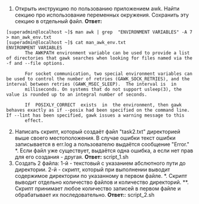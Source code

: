 1. Открыть инструкцию по пользованию приложением awk. Найти секцию про использование переменных окружения. Сохранить эту секцию в отдельный файл.
**Ответ:**
```
[superadmin@localhost ~]$ man awk | grep  "ENVIRONMENT VARIABLES" -A 7 > man_awk_env.txt
[superadmin@localhost ~]$ cat man_awk_env.txt 
ENVIRONMENT VARIABLES
       The AWKPATH environment variable can be used to provide a list of directories that gawk searches when looking for files named via the -f and --file options.

       For socket communication, two special environment variables can be used to control the number of retries (GAWK_SOCK_RETRIES), and the interval between retries (GAWK_MSEC_SLEEP).  The interval is  in
       milliseconds. On systems that do not support usleep(3), the value is rounded up to an integral number of seconds.

       If  POSIXLY_CORRECT  exists  in  the environment, then gawk behaves exactly as if --posix had been specified on the command line.  If --lint has been specified, gawk issues a warning message to this
       effect.
```
2. Написать скрипт, который создаёт файл "task2.txt" директорией выше своего местоположения. В случае ошибки текст ошибки записывается в err.log а пользователю выдаётся сообщение "Error."
\*. Если файл уже существует, выдаётся одна ошибка, а если нет прав для его создания - другая.
**Ответ:**
script_1.sh
3. Создать 2 файла: 1-й - текстовый с указанием абслютного пути до директории. 2-й - скрипт, который при выполнении выводит содержимое директории по указанному в первом файле.
\*. Скрипт выводит отдельно количество файлов и количество директорий.
\**. Скрипт принимает любое количество записей в первом файле и обрабатывает их последовательно.
**Ответ:**:
script_2.sh